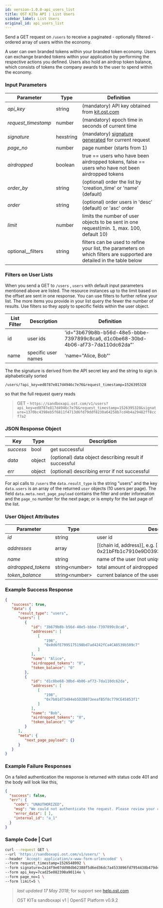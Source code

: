 ```yaml
---
id: version-1.0.0-api_users_list
title: OST KIT⍺ API | List Users
sidebar_label: List Users
original_id: api_users_list
---
```


Send a GET request on `/users` to receive a paginated - optionally filtered - ordered array of users within the economy.

A user can own branded tokens within your branded token economy.  Users can exchange branded tokens within your application by performing the respective actions you defined.  Users also hold an airdrop token balance, which consists of tokens the company awards to the user to spend within the economy.

### Input Parameters

| Parameter           | Type       | Definition  |
|---------------------|-----------|--------|
| _api_key_           | string      | (mandatory) API key obtained from [kit.ost.com](https://kit.ost.com)|
| _request_timestamp_ | number     | (mandatory) epoch time in seconds of current time |
| _signature_         | hexstring  | (mandatory) [<u>signature generated</u>](/docs/api_authentication.html) for current request |
| _page_no_           | number    | page number (starts from 1) |
| _airdropped_ | boolean | true == users who have been airdropped tokens, false == users who have not been airdropped tokens
| _order_by_          | string |(optional) order the list by 'creation_time' or 'name' (default) |
| _order_             | string  |(optional) order users in 'desc' (default) or 'asc' order |
| _limit_ | number  | limits the number of user objects to be sent in one request(min. 1, max. 100, default 10) |
|optional__filters|string| filters can be used to refine your list, the parameters on which filters are supported are detailed in the table below|


### Filters on User Lists


When you send a GET to `/users` , `users` with default input parameters mentioned above are listed. The resource instances up to the limit based on the offset are sent in one response. You can use filters to further refine your list. The more items you provide in your list query the fewer the number of results. Use filters so they apply to specific fields within the user object.

| List Filter           | Description       | Definition  |
|---------------------|-----------|--------|
|id|user ids|'id="3b679b8b-b56d-48e5-bbbe-7397899c8ca6, d1c0be68-30bd-4b06-af73-7da110dc62da"'|
|name|specific user names|'name="Alice, Bob"'|


The the signature is derived from the API secret key and the string to sign is alphabetically sorted


`/users/?api_key=ed0787e817d4946c7e76&request_timestamp=1526395328`

so that the full request query reads

> GET - `https://sandboxapi.ost.com/v1/users?api_key=ed0787e817d4946c7e76&request_timestamp=1526395328&signature=1370bc4398eb5f6811f4713d6fd79ddf8230a64258b7cd4b4a29482ff8ccf7a2`

### JSON Response Object

| Key        | Type   | Description      |
|------------|--------|------------|
| _success_  | bool   | get successful |
| _data_     | object | (optional) data object describing result if successful   |
| _err_      | object | (optional) describing error if not successful |

For api calls to `/users` the `data.result_type` is the string "users"
and the key `data.users` is an array of the returned `user` objects (10 users per page). The field `data.meta.next_page_payload` contains the filter and order information and the `page_no` number for the next page; or is empty for the last page of the list.

### User Object Attributes

| Parameter | Type   | Description  |
|-----------|--------|--------|
| _id_      | string | user id |
| _addresses_    | array | [(chain id, address)], e.g. [(1409, 0x21bFfb1c7910e9D0393E3f655E921FB47F70ab56)]  |
| _name_    | string | name of the user (not unique)  |
| _airdropped_tokens_ | string\<number\> | 	total amount of airdropped tokens to the user |
| _token_balance_           | string\<number\> | current balance of the user |

### Example Success Response
```json
{
   "success": true,
   "data": {
      "result_type": "users",
      "users": [
         {
            "id": "3b679b8b-b56d-48e5-bbbe-7397899c8ca6",
            "addresses": [
               [
                  "198",
                  "0x0d6fE7995175198bd7ad4242fCa4CA8539b509c7"
               ]
            ],
            "name": "Alice",
            "airdropped_tokens": "0",
            "token_balance": "0"
         },
         {
            "id": "d1c0be68-30bd-4b06-af73-7da110dc62da",
            "addresses": [
               [
                  "198",
                  "0x7b01d73494eb5D2B073eeafB5f8c779CE45853f1"
               ]
            ],
            "name": "Bob",
            "airdropped_tokens": "0",
            "token_balance": "0"
         }
      ],
      "meta": {
         "next_page_payload": {}
      }
   }
}
```

### Example Failure Responses
On a failed authentication the response is returned with status code 401 and the body will look like this,

```json
{
  "success": false,
  "err": {
    "code": "UNAUTHORIZED",
    "msg": "We could not authenticate the request. Please review your credentials and authentication method.",
    "error_data": [ ],
    "internal_id": "a_1"
  }
}
```


### Sample Code | Curl
```bash
curl --request GET \
--url 'https://sandboxapi.ost.com/v1/users/' \
--header 'Accept: application/x-www-form-urlencoded' \
--form request_timestamp=1526548992 \
--form signature=2a14f9e07dd98db62388f5d6ed36dc7a4533896fd7954438b479dcdaece2c8d4 \
--form api_key=7cad25e082390a90114e \
--form page_no=1 \
--form limit=5 \
```

>_last updated 17 May 2018_; for support see [<u>help.ost.com</u>](https://help.ost.com)
>
> OST KIT⍺ sandboxapi v1 | OpenST Platform v0.9.2
